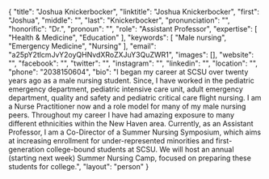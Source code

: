 {
  "title": "Joshua Knickerbocker",
  "linktitle": "Joshua Knickerbocker",
  "first": "Joshua",
  "middle": "",
  "last": "Knickerbocker",
  "pronunciation": "",
  "honorific": "Dr.",
  "pronoun": "",
  "role": "Assistant Professor",
  "expertise": [
    "Health & Medicine",
    "Education"
  ],
  "keywords": [
    "Male nursing",
    "Emergency Medicine",
    "Nursing"
  ],
  "email": "a25pY2tlcmJvY2oyQHNvdXRoZXJuY3QuZWR1",
  "images": [],
  "website": "",
  "facebook": "",
  "twitter": "",
  "instagram": "",
  "linkedin": "",
  "location": "",
  "phone": "2038150604",
  "bio": "I began my career at SCSU over twenty years ago as a male nursing student. Since, I have worked in the pediatric emergency department, pediatric intensive care unit, adult emergency department, quality and safety and pediatric critical care flight nursing. I am a Nurse Practitioner now and a role model for many of my male nursing peers. Throughout my career I have had amazing exposure to many different ethnicities within the New Haven area. Currently, as an Assistant Professor, I am a Co-Director of a Summer Nursing Symposium, which aims at increasing enrollment for under-represented minorities and first-generation college-bound students at SCSU. We will host an annual (starting next week) Summer Nursing Camp, focused on preparing these students for college.",
  "layout": "person"
}
